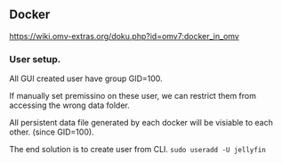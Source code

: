
## Docker 

https://wiki.omv-extras.org/doku.php?id=omv7:docker_in_omv


### User setup. 

All GUI created user have group GID=100. 

If manually set premissino on these user, we can restrict them from accessing the wrong data folder.

All persistent data file generated by each docker will be visiable to each other. (since GID=100). 

The end solution is to create user from CLI. `sudo useradd -U jellyfin` 